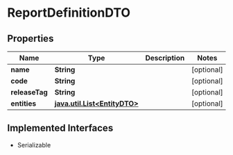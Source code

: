 

# ReportDefinitionDTO


## Properties

Name | Type | Description | Notes
------------ | ------------- | ------------- | -------------
**name** | **String** |  |  [optional]
**code** | **String** |  |  [optional]
**releaseTag** | **String** |  |  [optional]
**entities** | [**java.util.List&lt;EntityDTO&gt;**](EntityDTO.md) |  |  [optional]


## Implemented Interfaces

* Serializable


